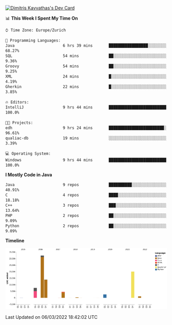 <a href="https://app.daily.dev/JimR21"><img src="https://api.daily.dev/devcards/1a6ea627b9cf4de4a4f1b5f5cac8c85e.png?r=t8i" width="400" alt="Dimitris Kavvathas's Dev Card"/></a>

<!--START_SECTION:waka-->
📊 **This Week I Spent My Time On** 

```text
⌚︎ Time Zone: Europe/Zurich

💬 Programming Languages: 
Java                     6 hrs 39 mins       █████████████████░░░░░░░░   68.27% 
SQL                      54 mins             ██░░░░░░░░░░░░░░░░░░░░░░░   9.36% 
Groovy                   54 mins             ██░░░░░░░░░░░░░░░░░░░░░░░   9.25% 
XML                      24 mins             █░░░░░░░░░░░░░░░░░░░░░░░░   4.19% 
Gherkin                  22 mins             █░░░░░░░░░░░░░░░░░░░░░░░░   3.85%

🔥 Editors: 
IntelliJ                 9 hrs 44 mins       █████████████████████████   100.0%

🐱‍💻 Projects: 
edh                      9 hrs 24 mins       ████████████████████████░   96.61% 
qualiac-db               19 mins             ░░░░░░░░░░░░░░░░░░░░░░░░░   3.39%

💻 Operating System: 
Windows                  9 hrs 44 mins       █████████████████████████   100.0%

```

**I Mostly Code in Java** 

```text
Java                     9 repos             ██████████░░░░░░░░░░░░░░░   40.91% 
C                        4 repos             ████░░░░░░░░░░░░░░░░░░░░░   18.18% 
C++                      3 repos             ███░░░░░░░░░░░░░░░░░░░░░░   13.64% 
PHP                      2 repos             ██░░░░░░░░░░░░░░░░░░░░░░░   9.09% 
Python                   2 repos             ██░░░░░░░░░░░░░░░░░░░░░░░   9.09%

```


**Timeline**

![Chart not found](https://raw.githubusercontent.com/JimR21/JimR21/master/charts/bar_graph.png) 


 Last Updated on 06/03/2022 18:42:02 UTC
<!--END_SECTION:waka-->

<!--
**JimR21/JimR21** is a ✨ _special_ ✨ repository because its `README.md` (this file) appears on your GitHub profile.

Here are some ideas to get you started:

- 🔭 I’m currently working on ...
- 🌱 I’m currently learning ...
- 👯 I’m looking to collaborate on ...
- 🤔 I’m looking for help with ...
- 💬 Ask me about ...
- 📫 How to reach me: ...
- 😄 Pronouns: ...
- ⚡ Fun fact: ...
-->
